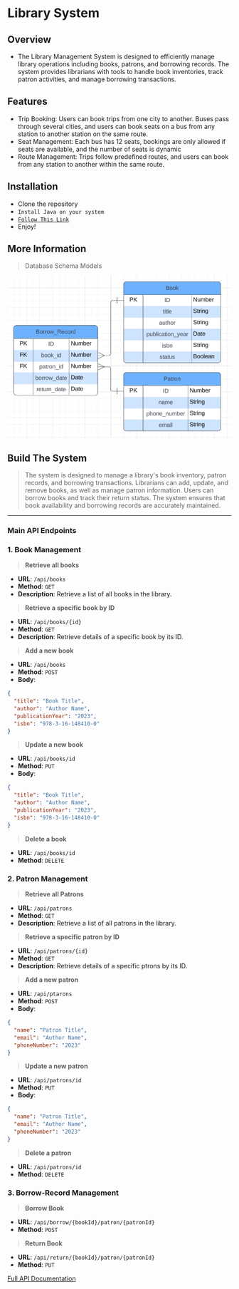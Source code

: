 # Library System

## Overview
* The Library Management System is designed to efficiently manage library operations including books, patrons, and borrowing records. The system provides librarians with tools to handle book inventories, track patron activities, and manage borrowing transactions.



## Features
* Trip Booking: Users can book trips from one city to another. Buses pass through several cities, and users can book seats on a bus from any station to another station on the same route.
* Seat Management: Each bus has 12 seats, bookings are only allowed if seats are available, and the number of seats is dynamic
* Route Management: Trips follow predefined routes, and users can book from any station to another within the same route.


## Installation
* Clone the repository
* `Install Java on your system`
* [`Follow This Link`]([sfsdf](https://code.visualstudio.com/docs/java/java-spring-boot))
* Enjoy!

## More Information

> Database Schema Models
 
![Model](./src/main/resources/imgs/ERD%20Library%20System.png)

## Build The System

> The system is designed to manage a library's book inventory, patron records, and borrowing transactions. Librarians can add, update, and remove books, as well as manage patron information. Users can borrow books and track their return status. The system ensures that book availability and borrowing records are accurately maintained.



---


### Main API Endpoints

### 1. Book Management

> **Retrieve all books**
* **URL**: `/api/books`
* **Method**: `GET`
* **Description**: Retrieve a list of all books in the library.

> **Retrieve a specific book by ID**
* **URL**: `/api/books/{id}`
* **Method**: `GET`
* **Description**: Retrieve details of a specific book by its ID.

> **Add a new book**
* **URL**: `/api/books`
* **Method**: `POST`
* **Body**: 
```json
{
  "title": "Book Title",
  "author": "Author Name",
  "publicationYear": "2023",
  "isbn": "978-3-16-148410-0"
}
```

> **Update a new book**
* **URL**: `/api/books/id`
* **Method**: `PUT`
* **Body**: 
```json
{
  "title": "Book Title",
  "author": "Author Name",
  "publicationYear": "2023",
  "isbn": "978-3-16-148410-0"
}
```

> **Delete a book**
* **URL**: `/api/books/id`
* **Method**: `DELETE`

### 2. Patron Management

> **Retrieve all Patrons**
* **URL**: `/api/patrons`
* **Method**: `GET`
* **Description**: Retrieve a list of all patrons in the library.

> **Retrieve a specific patron by ID**
* **URL**: `/api/patrons/{id}`
* **Method**: `GET`
* **Description**: Retrieve details of a specific ptrons by its ID.

> **Add a new patron**
* **URL**: `/api/ptarons`
* **Method**: `POST`
* **Body**: 
```json
{
  "name": "Patron Title",
  "email": "Author Name",
  "phoneNumber": "2023"
}
```

> **Update a new patron**
* **URL**: `/api/patrons/id`
* **Method**: `PUT`
* **Body**: 
```json
{
  "name": "Patron Title",
  "email": "Author Name",
  "phoneNumber": "2023"
}
```

> **Delete a patron**
* **URL**: `/api/patrons/id`
* **Method**: `DELETE`


### 3. Borrow-Record Management

> **Borrow Book**
* **URL**: `/api/borrow/{bookId}/patron/{patronId}`
* **Method**: `POST`


> **Return Book**
* **URL**: `/api/return/{bookId}/patron/{patronId}`
* **Method**: `PUT`



[Full API Documentation](https://documenter.getpostman.com/view/29993767/2sA3kUG2U7)

